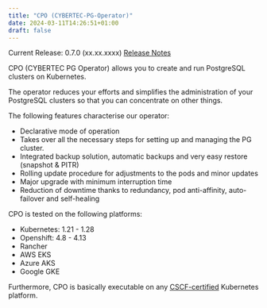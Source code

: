 ```yaml
---
title: "CPO (CYBERTEC-PG-Operator)"
date: 2024-03-11T14:26:51+01:00
draft: false
---
```

Current Release: 0.7.0 (xx.xx.xxxx) [Release Notes](/documentation/release_notes)

CPO (CYBERTEC PG Operator) allows you to create and run PostgreSQL clusters on Kubernetes. 

The operator reduces your efforts and simplifies the administration of your PostgreSQL clusters so that you can concentrate on other things. 

The following features characterise our operator: 
- Declarative mode of operation
- Takes over all the necessary steps for setting up and managing the PG cluster.
- Integrated backup solution, automatic backups and very easy restore (snapshot & PITR)
- Rolling update procedure for adjustments to the pods and minor updates
- Major upgrade with minimum interruption time
- Reduction of downtime thanks to redundancy, pod anti-affinity, auto-failover and self-healing

CPO is tested on the following platforms: 
- Kubernetes: 1.21 - 1.28
- Openshift: 4.8 - 4.13 
- Rancher
- AWS EKS
- Azure AKS
- Google GKE 

Furthermore, CPO is basically executable on any [CSCF-certified](https://www.cncf.io/certification/software-conformance/) Kubernetes platform.

